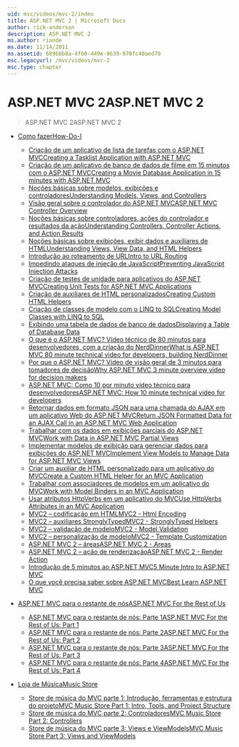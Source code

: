 ```yaml
---
uid: mvc/videos/mvc-2/index
title: ASP.NET MVC 2 | Microsoft Docs
author: rick-anderson
description: ASP.NET MVC 2
ms.author: riande
ms.date: 11/14/2011
ms.assetid: 68968b8a-4f60-449e-8639-978fc40aed70
msc.legacyurl: /mvc/videos/mvc-2
msc.type: chapter
---
```

<a name="aspnet-mvc-2"></a><span data-ttu-id="f2097-103">ASP.NET MVC 2</span><span class="sxs-lookup"><span data-stu-id="f2097-103">ASP.NET MVC 2</span></span>
====================
> <span data-ttu-id="f2097-104">ASP.NET MVC 2</span><span class="sxs-lookup"><span data-stu-id="f2097-104">ASP.NET MVC 2</span></span>


- [<span data-ttu-id="f2097-105">Como fazer</span><span class="sxs-lookup"><span data-stu-id="f2097-105">How-Do-I</span></span>](how-do-i/index.md)

    - [<span data-ttu-id="f2097-106">Criação de um aplicativo de lista de tarefas com o ASP.NET MVC</span><span class="sxs-lookup"><span data-stu-id="f2097-106">Creating a Tasklist Application with ASP.NET MVC</span></span>](how-do-i/creating-a-tasklist-application-with-aspnet-mvc.md)
    - [<span data-ttu-id="f2097-107">Criação de um aplicativo de banco de dados de filme em 15 minutos com o ASP.NET MVC</span><span class="sxs-lookup"><span data-stu-id="f2097-107">Creating a Movie Database Application in 15 minutes with ASP.NET MVC</span></span>](how-do-i/creating-a-movie-database-application-in-15-minutes-with-aspnet-mvc.md)
    - [<span data-ttu-id="f2097-108">Noções básicas sobre modelos, exibições e controladores</span><span class="sxs-lookup"><span data-stu-id="f2097-108">Understanding Models, Views, and Controllers</span></span>](how-do-i/understanding-models-views-and-controllers.md)
    - [<span data-ttu-id="f2097-109">Visão geral sobre o controlador do ASP.NET MVC</span><span class="sxs-lookup"><span data-stu-id="f2097-109">ASP.NET MVC Controller Overview</span></span>](how-do-i/aspnet-mvc-controller-overview.md)
    - [<span data-ttu-id="f2097-110">Noções básicas sobre controladores, ações do controlador e resultados da ação</span><span class="sxs-lookup"><span data-stu-id="f2097-110">Understanding Controllers, Controller Actions, and Action Results</span></span>](how-do-i/understanding-controllers-controller-actions-and-action-results.md)
    - [<span data-ttu-id="f2097-111">Noções básicas sobre exibições, exibir dados e auxiliares de HTML</span><span class="sxs-lookup"><span data-stu-id="f2097-111">Understanding Views, View Data, and HTML Helpers</span></span>](how-do-i/understanding-views-view-data-and-html-helpers.md)
    - [<span data-ttu-id="f2097-112">Introdução ao roteamento de URL</span><span class="sxs-lookup"><span data-stu-id="f2097-112">Intro to URL Routing</span></span>](how-do-i/an-introduction-to-url-routing.md)
    - [<span data-ttu-id="f2097-113">Impedindo ataques de injeção de JavaScript</span><span class="sxs-lookup"><span data-stu-id="f2097-113">Preventing JavaScript Injection Attacks</span></span>](how-do-i/preventing-javascript-injection-attacks.md)
    - [<span data-ttu-id="f2097-114">Criação de testes de unidade para aplicativos do ASP.NET MVC</span><span class="sxs-lookup"><span data-stu-id="f2097-114">Creating Unit Tests for ASP.NET MVC Applications</span></span>](how-do-i/creating-unit-tests-for-aspnet-mvc-applications.md)
    - [<span data-ttu-id="f2097-115">Criação de auxiliares de HTML personalizados</span><span class="sxs-lookup"><span data-stu-id="f2097-115">Creating Custom HTML Helpers</span></span>](how-do-i/creating-custom-html-helpers.md)
    - [<span data-ttu-id="f2097-116">Criação de classes de modelo com o LINQ to SQL</span><span class="sxs-lookup"><span data-stu-id="f2097-116">Creating Model Classes with LINQ to SQL</span></span>](how-do-i/creating-model-classes-with-linq-to-sql.md)
    - [<span data-ttu-id="f2097-117">Exibindo uma tabela de dados de banco de dados</span><span class="sxs-lookup"><span data-stu-id="f2097-117">Displaying a Table of Database Data</span></span>](how-do-i/displaying-a-table-of-database-data.md)
    - [<span data-ttu-id="f2097-118">O que é o ASP.NET MVC? Vídeo técnico de 80 minutos para desenvolvedores, com a criação do NerdDinner</span><span class="sxs-lookup"><span data-stu-id="f2097-118">What is ASP.NET MVC 80 minute technical video for developers, building NerdDinner</span></span>](how-do-i/what-is-aspnet-mvc-80-minute-technical-video-for-developers-building-nerddinner.md)
    - [<span data-ttu-id="f2097-119">Por que o ASP.NET MVC? Vídeo de visão geral de 3 minutos para tomadores de decisão</span><span class="sxs-lookup"><span data-stu-id="f2097-119">Why ASP.NET MVC 3 minute overview video for decision makers</span></span>](how-do-i/why-aspnet-mvc-3-minute-overview-video-for-decision-makers.md)
    - [<span data-ttu-id="f2097-120">ASP.NET MVC: Como 10 por minuto vídeo técnico para desenvolvedores</span><span class="sxs-lookup"><span data-stu-id="f2097-120">ASP.NET MVC: How 10 minute technical video for developers</span></span>](how-do-i/aspnet-mvc-how-10-minute-technical-video-for-developers.md)
    - [<span data-ttu-id="f2097-121">Retornar dados em formato JSON para uma chamada do AJAX em um aplicativo Web do ASP.NET MVC</span><span class="sxs-lookup"><span data-stu-id="f2097-121">Return JSON Formatted Data for an AJAX Call in an ASP.NET MVC Web Application</span></span>](how-do-i/how-do-i-return-json-formatted-data-for-an-ajax-call-in-an-aspnet-mvc-web-application.md)
    - [<span data-ttu-id="f2097-122">Trabalhar com os dados em exibições parciais do ASP.NET MVC</span><span class="sxs-lookup"><span data-stu-id="f2097-122">Work with Data in ASP.NET MVC Partial Views</span></span>](how-do-i/how-do-i-work-with-data-in-aspnet-mvc-partial-views.md)
    - [<span data-ttu-id="f2097-123">Implementar modelos de exibição para gerenciar dados para exibições do ASP.NET MVC</span><span class="sxs-lookup"><span data-stu-id="f2097-123">Implement View Models to Manage Data for ASP.NET MVC Views</span></span>](how-do-i/how-do-i-implement-view-models-to-manage-data-for-aspnet-mvc-views.md)
    - [<span data-ttu-id="f2097-124">Criar um auxiliar de HTML personalizado para um aplicativo do MVC</span><span class="sxs-lookup"><span data-stu-id="f2097-124">Create a Custom HTML Helper for an MVC Application</span></span>](how-do-i/how-do-i-create-a-custom-html-helper-for-an-mvc-application.md)
    - [<span data-ttu-id="f2097-125">Trabalhar com associadores de modelos em um aplicativo do MVC</span><span class="sxs-lookup"><span data-stu-id="f2097-125">Work with Model Binders in an MVC Application</span></span>](how-do-i/how-do-i-work-with-model-binders-in-an-mvc-application.md)
    - [<span data-ttu-id="f2097-126">Usar atributos HttpVerbs em um aplicativo do MVC</span><span class="sxs-lookup"><span data-stu-id="f2097-126">Use HttpVerbs Attributes in an MVC Application</span></span>](how-do-i/how-do-i-use-httpverbs-attributes-in-an-mvc-application.md)
    - [<span data-ttu-id="f2097-127">MVC2 – codificação em HTML</span><span class="sxs-lookup"><span data-stu-id="f2097-127">MVC2 - Html Encoding</span></span>](how-do-i/mvc2-html-encoding.md)
    - [<span data-ttu-id="f2097-128">MVC2 – auxiliares StronglyTyped</span><span class="sxs-lookup"><span data-stu-id="f2097-128">MVC2 - StronglyTyped Helpers</span></span>](how-do-i/mvc2-stronglytyped-helpers.md)
    - [<span data-ttu-id="f2097-129">MVC2 – validação de modelo</span><span class="sxs-lookup"><span data-stu-id="f2097-129">MVC2 - Model Validation</span></span>](how-do-i/mvc2-model-validation.md)
    - [<span data-ttu-id="f2097-130">MVC2 – personalização de modelo</span><span class="sxs-lookup"><span data-stu-id="f2097-130">MVC2 - Template Customization</span></span>](how-do-i/mvc2-template-customization.md)
    - [<span data-ttu-id="f2097-131">ASP.NET MVC 2 – áreas</span><span class="sxs-lookup"><span data-stu-id="f2097-131">ASP.NET MVC 2 - Areas</span></span>](how-do-i/aspnet-mvc-2-areas.md)
    - [<span data-ttu-id="f2097-132">ASP.NET MVC 2 – ação de renderização</span><span class="sxs-lookup"><span data-stu-id="f2097-132">ASP.NET MVC 2 - Render Action</span></span>](how-do-i/aspnet-mvc-2-render-action.md)
    - [<span data-ttu-id="f2097-133">Introdução de 5 minutos ao ASP.NET MVC</span><span class="sxs-lookup"><span data-stu-id="f2097-133">5 Minute Intro to ASP.NET MVC</span></span>](how-do-i/5-minute-introduction-to-aspnet-mvc.md)
    - [<span data-ttu-id="f2097-134">O que você precisa saber sobre ASP.NET MVC</span><span class="sxs-lookup"><span data-stu-id="f2097-134">Best Learn ASP.NET MVC</span></span>](how-do-i/how-to-best-learn-asp-net-mvc.md)
- [<span data-ttu-id="f2097-135">ASP.NET MVC para o restante de nós</span><span class="sxs-lookup"><span data-stu-id="f2097-135">ASP.NET MVC For the Rest of Us</span></span>](aspnet-mvc-for-the-rest-of-us/index.md)

    - [<span data-ttu-id="f2097-136">ASP.NET MVC para o restante de nós: Parte 1</span><span class="sxs-lookup"><span data-stu-id="f2097-136">ASP.NET MVC For the Rest of Us: Part 1</span></span>](aspnet-mvc-for-the-rest-of-us/aspnet-mvc-for-the-rest-of-us-part-1.md)
    - [<span data-ttu-id="f2097-137">ASP.NET MVC para o restante de nós: Parte 2</span><span class="sxs-lookup"><span data-stu-id="f2097-137">ASP.NET MVC For the Rest of Us: Part 2</span></span>](aspnet-mvc-for-the-rest-of-us/aspnet-mvc-for-the-rest-of-us-part-2.md)
    - [<span data-ttu-id="f2097-138">ASP.NET MVC para o restante de nós: Parte 3</span><span class="sxs-lookup"><span data-stu-id="f2097-138">ASP.NET MVC For the Rest of Us: Part 3</span></span>](aspnet-mvc-for-the-rest-of-us/aspnet-mvc-for-the-rest-of-us-part-3.md)
    - [<span data-ttu-id="f2097-139">ASP.NET MVC para o restante de nós: Parte 4</span><span class="sxs-lookup"><span data-stu-id="f2097-139">ASP.NET MVC For the Rest of Us: Part 4</span></span>](aspnet-mvc-for-the-rest-of-us/aspnet-mvc-for-the-rest-of-us-part-4.md)
- [<span data-ttu-id="f2097-140">Loja de Música</span><span class="sxs-lookup"><span data-stu-id="f2097-140">Music Store</span></span>](music-store/index.md)

    - [<span data-ttu-id="f2097-141">Store de música do MVC parte 1: Introdução, ferramentas e estrutura do projeto</span><span class="sxs-lookup"><span data-stu-id="f2097-141">MVC Music Store Part 1: Intro, Tools, and Project Structure</span></span>](music-store/mvc-music-store-part-1-intro-tools-and-project-structure.md)
    - [<span data-ttu-id="f2097-142">Store de música do MVC parte 2: Controladores</span><span class="sxs-lookup"><span data-stu-id="f2097-142">MVC Music Store Part 2: Controllers</span></span>](music-store/mvc-music-store-part-2-controllers.md)
    - [<span data-ttu-id="f2097-143">Store de música do MVC parte 3: Views e ViewModels</span><span class="sxs-lookup"><span data-stu-id="f2097-143">MVC Music Store Part 3: Views and ViewModels</span></span>](music-store/mvc-music-store-part-3-views-and-viewmodels.md)

